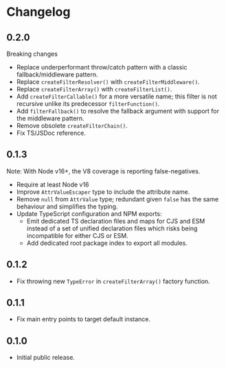 # Changelog

## 0.2.0

Breaking changes

* Replace underperformant throw/catch pattern with a classic fallback/middleware pattern.
* Replace `createFilterResolver()` with `createFilterMiddleware()`.
* Replace `createFilterArray()` with `createFilterList()`.
* Add `createFilterCallable()` for a more versatile name; this filter is not recursive unlike its predecessor `filterFunction()`.
* Add `filterFallback()` to resolve the fallback argument with support for the middleware pattern.
* Remove obsolete `createFilterChain()`.
* Fix TS/JSDoc reference.

## 0.1.3

Note: With Node v16+, the V8 coverage is reporting false-negatives.

* Require at least Node v16
* Improve `AttrValueEscaper` type to include the attribute name.
* Remove `null` from `AttrValue` type; redundant given `false` has the same
  behaviour and simplifies the typing.
* Update TypeScript configuration and NPM exports:
  * Emit dedicated TS declaration files and maps for CJS and ESM instead
    of a set of unified declaration files which risks being incompatible
    for either CJS or ESM.
  * Add dedicated root package index to export all modules.

## 0.1.2

* Fix throwing new `TypeError` in `createFilterArray()` factory function.

## 0.1.1

* Fix main entry points to target default instance.

## 0.1.0

* Initial public release.
